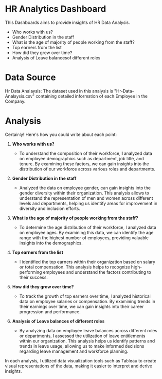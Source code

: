 # HR Analytics Dashboard
This Dashboards aims to provide insights of HR Data Analysis. 
- Who works with us?
- Gender Distribution in the staff
- What is the age of majority of people working from the staff?
- Top earners from the list
- How did they grew over time?
- Analysis of Leave balancesof different roles

# Data Source
Hr Data Analaysis: The dataset used in this analysis is "Hr-Data-Analaysis.csv" containing detailed information of each Employee in the Company.

# Analysis 
Certainly! Here's how you could write about each point:

1. **Who works with us?**
   - To understand the composition of their workforce, I analyzed data on employee demographics such as department, job title, and tenure. By examining these factors, we can gain insights into the distribution of our workforce across various roles and departments.

2. **Gender Distribution in the staff**
   - Analyzed the data on employee gender, can gain insights into the gender diversity within their organization. This analysis allows to understand the representation of men and women across different levels and departments, helping us identify areas for improvement in diversity and inclusion efforts.

3. **What is the age of majority of people working from the staff?**
   - To determine the age distribution of their workforce, I analyzed data on employee ages. By examining this data, we can identify the age range with the highest number of employees, providing valuable insights into the demographics.

4. **Top earners from the list**
   - I identified the top earners within their organization based on salary or total compensation. This analysis helps to recognize high-performing employees and understand the factors contributing to their success.

5. **How did they grow over time?**
   - To track the growth of top earners over time, I analyzed historical data on employee salaries or compensation. By examining trends in their earnings over time, we can gain insights into their career progression and performance.

6. **Analysis of Leave balances of different roles**
   - By analyzing data on employee leave balances across different roles or departments, I assessed the utilization of leave entitlements within our organization. This analysis helps us identify patterns and trends in leave usage, allowing us to make informed decisions regarding leave management and workforce planning.

In each analysis, I utilized data visualization tools such as Tableau to create visual representations of the data, making it easier to interpret and derive insights.

